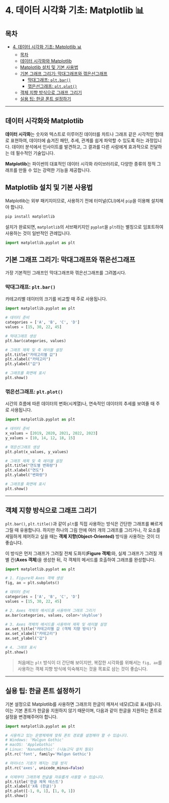 # 4. 데이터 시각화 기초: Matplotlib 📊

## 목차
- [4. 데이터 시각화 기초: Matplotlib 📊](#4-데이터-시각화-기초-matplotlib-)
  - [목차](#목차)
  - [데이터 시각화와 Matplotlib](#데이터-시각화와-matplotlib)
  - [Matplotlib 설치 및 기본 사용법](#matplotlib-설치-및-기본-사용법)
  - [기본 그래프 그리기: 막대그래프와 꺾은선그래프](#기본-그래프-그리기-막대그래프와-꺾은선그래프)
    - [막대그래프: `plt.bar()`](#막대그래프-pltbar)
    - [꺾은선그래프: `plt.plot()`](#꺾은선그래프-pltplot)
  - [객체 지향 방식으로 그래프 그리기](#객체-지향-방식으로-그래프-그리기)
  - [실용 팁: 한글 폰트 설정하기](#실용-팁-한글-폰트-설정하기)

---

## 데이터 시각화와 Matplotlib

**데이터 시각화**는 숫자와 텍스트로 이루어진 데이터를 차트나 그래프 같은 시각적인 형태로 표현하여, 데이터에 숨겨진 패턴, 추세, 관계를 쉽게 파악할 수 있도록 하는 과정입니다. 데이터 분석에서 인사이트를 발견하고, 그 결과를 다른 사람에게 효과적으로 전달하는 데 필수적인 기술입니다.

**Matplotlib**는 파이썬의 대표적인 데이터 시각화 라이브러리로, 다양한 종류의 정적 그래프를 만들 수 있는 강력한 기능을 제공합니다.

## Matplotlib 설치 및 기본 사용법

Matplotlib는 외부 패키지이므로, 사용하기 전에 터미널(CLI)에서 `pip`을 이용해 설치해야 합니다.

```bash
pip install matplotlib
```

설치가 완료되면, `matplotlib`의 서브패키지인 `pyplot`을 `plt`라는 별칭으로 임포트하여 사용하는 것이 일반적인 관례입니다.

```python
import matplotlib.pyplot as plt
```

## 기본 그래프 그리기: 막대그래프와 꺾은선그래프

가장 기본적인 그래프인 막대그래프와 꺾은선그래프를 그려봅시다.

### 막대그래프: `plt.bar()`
카테고리별 데이터의 크기를 비교할 때 주로 사용됩니다.

```python
import matplotlib.pyplot as plt

# 데이터 준비
categories = ['A', 'B', 'C', 'D']
values = [15, 30, 22, 45]

# 막대그래프 생성
plt.bar(categories, values)

# 그래프 제목 및 축 레이블 설정
plt.title("카테고리별 값")
plt.xlabel("카테고리")
plt.ylabel("값")

# 그래프를 화면에 표시
plt.show()
```

### 꺾은선그래프: `plt.plot()`
시간의 흐름에 따른 데이터의 변화(시계열)나, 연속적인 데이터의 추세를 보여줄 때 주로 사용됩니다.

```python
import matplotlib.pyplot as plt

# 데이터 준비
x_values = [2019, 2020, 2021, 2022, 2023]
y_values = [10, 14, 12, 18, 15]

# 꺾은선그래프 생성
plt.plot(x_values, y_values)

# 그래프 제목 및 축 레이블 설정
plt.title("연도별 변화량")
plt.xlabel("연도")
plt.ylabel("변화량")

# 그래프를 화면에 표시
plt.show()
```

---

## 객체 지향 방식으로 그래프 그리기

`plt.bar()`, `plt.title()`과 같이 `plt`를 직접 사용하는 방식은 간단한 그래프를 빠르게 그릴 때 유용합니다. 하지만 하나의 그림 안에 여러 개의 그래프를 그리거나, 각 요소를 세밀하게 제어하고 싶을 때는 **객체 지향(Object-Oriented)**  방식을 사용하는 것이 더 좋습니다.

이 방식은 먼저 그래프가 그려질 전체 도화지(**Figure 객체**)와, 실제 그래프가 그려질 개별 칸(**Axes 객체**)을 생성한 뒤, 각 객체의 메서드를 호출하여 그래프를 완성합니다.

```python
import matplotlib.pyplot as plt

# 1. Figure와 Axes 객체 생성
fig, ax = plt.subplots()

# 데이터 준비
categories = ['A', 'B', 'C', 'D']
values = [15, 30, 22, 45]

# 2. Axes 객체의 메서드를 사용하여 그래프 그리기
ax.bar(categories, values, color='skyblue')

# 3. Axes 객체의 메서드를 사용하여 제목 및 레이블 설정
ax.set_title("카테고리별 값 (객체 지향 방식)")
ax.set_xlabel("카테고리")
ax.set_ylabel("값")

# 4. 그래프 표시
plt.show()
```
> 처음에는 `plt` 방식이 더 간단해 보이지만, 복잡한 시각화를 위해서는 `fig, ax`를 사용하는 객체 지향 방식에 익숙해지는 것을 목표로 삼는 것이 좋습니다.

---

## 실용 팁: 한글 폰트 설정하기

기본 설정으로 Matplotlib를 사용하면 그래프의 한글이 깨져서 네모(□)로 표시됩니다. 이는 기본 폰트가 한글을 지원하지 않기 때문이며, 다음과 같이 한글을 지원하는 폰트로 설정을 변경해주어야 합니다.

```python
import matplotlib.pyplot as plt

# 사용하고 있는 운영체제에 맞춰 폰트 경로를 설정해야 할 수 있습니다.
# Windows: 'Malgun Gothic'
# macOS: 'AppleGothic'
# Linux: 'NanumGothic' (나눔고딕 설치 필요)
plt.rc('font', family='Malgun Gothic')

# 마이너스 기호가 깨지는 것을 방지
plt.rc('axes', unicode_minus=False)

# 이제부터 그래프에 한글을 자유롭게 사용할 수 있습니다.
plt.title('한글 제목 테스트')
plt.xlabel('X축 (한글)')
plt.plot([-1, 0, 1], [1, 0, 1])
plt.show()
```